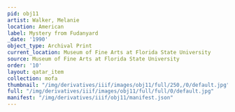 ```yaml
---
pid: obj11
artist: Walker, Melanie
location: American
label: Mystery from Fudanyard
_date: '1990'
object_type: Archival Print
current_location: Museum of Fine Arts at Florida State University
source: Museum of Fine Arts at Florida State University
order: '10'
layout: qatar_item
collection: mofa
thumbnail: "/img/derivatives/iiif/images/obj11/full/250,/0/default.jpg"
full: "/img/derivatives/iiif/images/obj11/full/full/0/default.jpg"
manifest: "/img/derivatives/iiif/obj11/manifest.json"
---
```

